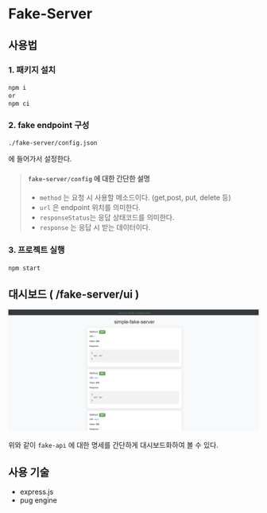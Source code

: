 # Fake-Server

## 사용법

### 1. 패키지 설치

```
npm i
or
npm ci
```

### 2. fake endpoint 구성

```
./fake-server/config.json
```

에 들어가서 설정한다.

> #### `fake-server/config` 에 대한 간단한 설명
>
> -   `method` 는 요청 시 사용할 메소드이다. (get,post, put, delete 등)
> -   `url` 은 endpoint 위치를 의미한다.
> -   `responseStatus`는 응답 상태코드를 의미한다.
> -   `response` 는 응답 시 받는 데이터이다.

### 3. 프로젝트 실행

```
npm start
```

###

## 대시보드 ( /fake-server/ui )

![alt text](./docs/dashboard-image.png)

위와 같이 `fake-api` 에 대한 명세를 간단하게 대시보드화하여 볼 수 있다.

## 사용 기술

-   express.js
-   pug engine
